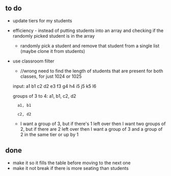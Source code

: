 to do
-----
- update tiers for my students
- efficiency - instead of putting students into an array and checking if the randomly picked student is in the array
	- randomly pick a student and remove that student from a single list (maybe clone it from students)
- use classroom filter
	- //wrong need to find the length of students that are present for both classes, for just 1024 or 1025

	input:
		a1
		b1
		c2
		d2
		e3
		f3
		g4
		h4
		i5
		j5
		k5
		l6

	groups of 3 to 4:
		a1, b1, c2, d2 

		a1, b1

		c2, d2

	* 
		I want a group of 3, but if there's 1 left over then I want two groups of 2, but if there are 2 left over then I want a group of 3 and a group of 2 in the same tier or up by 1 


done
-----
- make it so it fills the table before moving to the next one
- make it not break if there is more seating than students
